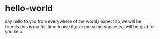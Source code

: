 # hello-world
say hello to you from everywhere  of the world,i expect so,we will be friends.this is my fist time to use it,give me some suggests,i will be glad for you help.
